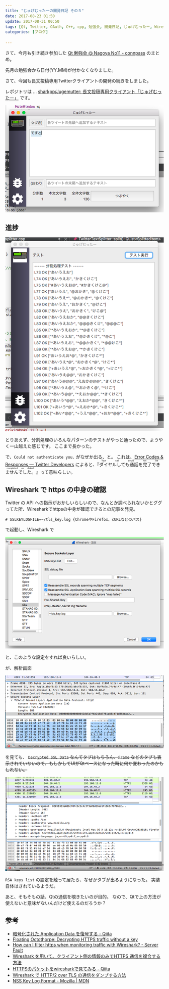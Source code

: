 ```yaml
---
title: "じゅげむったーの開発日記 その５"
date: 2017-08-23 01:50
update: 2017-08-31 00:50
tags: [Qt, Twitter, OAuth, C++, cpp, 勉強会, 開発日記, じゅげむったー, Wireshark, SSL, https]
categories: [ブログ]

---
```


さて、今月も引き続き参加した [Qt 勉強会 @ Nagoya No11 - connpass](https://qt-users.connpass.com/event/62861/) のまとめ。

先月の勉強会から日付(YY.MM)が付かなくなりました。

さて、今回も長文投稿専用Twitterクライアントの開発の続きをしました。

レポジトリは ... [sharkpp/Jugemutter: 長文投稿専用クライアント「じゅげむったー」](https://github.com/sharkpp/Jugemutter) です。

![画面](/images/2017_0819_jugemutter1.png)

## 進捗

![テスト画面](/images/2017_0819_jugemutter2.png)

とりあえず、分割処理のいろんなパターンのテストがやっと通ったので、ようやく一山越えた感じです。
ここまで長かった。

で、`Could not authenticate you.` がなぜか出る、と。
これは、[Error Codes & Responses — Twitter Developers](https://dev.twitter.com/overview/api/response-codes) によると、『<ruby>ダイヤルしても通話を完了できませんでした。<rp>(</rp><rt>Your call could not be completed as dialed.</rt><rp>)</rp></ruby>』って意味らしい。

## Wireshark で https の中身の確認

Twitter の API への指示がおかしいらしいので、なんとか調べられないかとググってた所、Wiresharkでhttpsの中身が確認できるとの記事を発見。

```
# SSLKEYLOGFILE=~/tls_key.log {ChromeやFirefox、cURLなどのパス}
```

で起動し、Wireshark で

![Wireshark](/images/2017_0819_https_decrypt_in_wireshark.png)

と、このような設定をすれば良いらしい。

が、解析画面

![Wireshark](/images/2017_0819_wireshark.png)

を見ても、 <del>`Decrypted SSL Data` なんてタブはもちろん、`Frame` などのタブも表示されていないので、もしかしてUIがQtベースになった時に何か変わったのかもしれない。</del>

![Wireshark](/images/2017_0831_wireshark.png)

`RSA keys list` の設定を触って居たら、なぜかタブが出るようになった。
実装自体はされているようだ。


あと、そもそもの話、Qtの通信を覗きたいのが目的。
なので、Qtで上の方法が使えないと意味がないんだけど使えるのだろうか？

## 参考

* [暗号化された Application Data を復号する - Qiita](http://qiita.com/Hexa/items/ce0ac23526df12a64ad0)
* [Floating Octothorpe: Decrypting HTTPS traffic without a key](https://f-o.org.uk/2017/decrypting-https-traffic-without-a-key.html)
* [How can I filter https when monitoring traffic with Wireshark? - Server Fault](https://serverfault.com/questions/263530/how-can-i-filter-https-when-monitoring-traffic-with-wireshark)
* [Wireshark を用いて、クライアント側の情報のみでHTTPS 通信を複合する方法](http://troushoo.blog.fc2.com/blog-entry-234.html)
* [HTTPSのパケットをwiresharkで見てみる - Qiita](http://qiita.com/toshihirock/items/acbf9800f7e784118e46)
* [Wireshark で HTTP/2 over TLS の通信をダンプする方法](https://gist.github.com/summerwind/a482dd1f8e9887d26199)
* [NSS Key Log Format - Mozilla | MDN](https://developer.mozilla.org/en-US/docs/Mozilla/Projects/NSS/Key_Log_Format)
